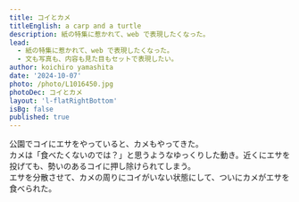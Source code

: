 ```yaml
---
title: コイとカメ
titleEnglish: a carp and a turtle
description: 紙の特集に惹かれて、web で表現したくなった。
lead:
  - 紙の特集に惹かれて、web で表現したくなった。
  - 文も写真も、内容も見た目もセットで表現したい。
author: koichiro yamashita
date: '2024-10-07'
photo: /photo/L1016450.jpg
photoDec: コイとカメ
layout: 'l-flatRightBottom'
isBg: false
published: true
---
```


公園でコイにエサをやっていると、カメもやってきた。  
カメは「食べたくないのでは？」と思うようなゆっくりした動き。近くにエサを投げても、勢いのあるコイに押し除けられてしまう。  
エサを分散させて、カメの周りにコイがいない状態にして、ついにカメがエサを食べられた。
